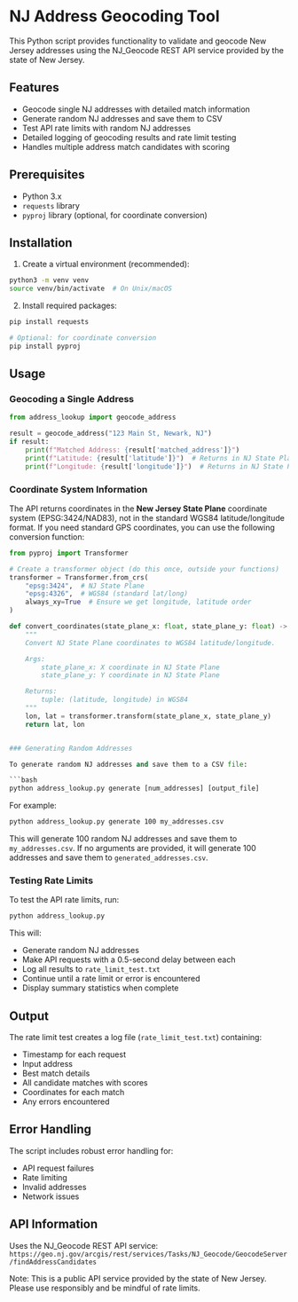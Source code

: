 # NJ Address Geocoding Tool

This Python script provides functionality to validate and geocode New Jersey addresses using the NJ_Geocode REST API service provided by the state of New Jersey.

## Features

- Geocode single NJ addresses with detailed match information
- Generate random NJ addresses and save them to CSV
- Test API rate limits with random NJ addresses
- Detailed logging of geocoding results and rate limit testing
- Handles multiple address match candidates with scoring

## Prerequisites

- Python 3.x
- `requests` library
- `pyproj` library (optional, for coordinate conversion)

## Installation

1. Create a virtual environment (recommended):

```bash
python3 -m venv venv
source venv/bin/activate  # On Unix/macOS
```

2. Install required packages:

```bash
pip install requests

# Optional: for coordinate conversion
pip install pyproj
```

## Usage

### Geocoding a Single Address

```python
from address_lookup import geocode_address

result = geocode_address("123 Main St, Newark, NJ")
if result:
    print(f"Matched Address: {result['matched_address']}")
    print(f"Latitude: {result['latitude']}")  # Returns in NJ State Plane coordinates
    print(f"Longitude: {result['longitude']}")  # Returns in NJ State Plane coordinates
```

### Coordinate System Information

The API returns coordinates in the **New Jersey State Plane** coordinate system (EPSG:3424/NAD83), not in the standard WGS84 latitude/longitude format. If you need standard GPS coordinates, you can use the following conversion function:

```python
from pyproj import Transformer

# Create a transformer object (do this once, outside your functions)
transformer = Transformer.from_crs(
    "epsg:3424",  # NJ State Plane
    "epsg:4326",  # WGS84 (standard lat/long)
    always_xy=True  # Ensure we get longitude, latitude order
)

def convert_coordinates(state_plane_x: float, state_plane_y: float) -> tuple[float, float]:
    """
    Convert NJ State Plane coordinates to WGS84 latitude/longitude.

    Args:
        state_plane_x: X coordinate in NJ State Plane
        state_plane_y: Y coordinate in NJ State Plane

    Returns:
        tuple: (latitude, longitude) in WGS84
    """
    lon, lat = transformer.transform(state_plane_x, state_plane_y)
    return lat, lon


### Generating Random Addresses

To generate random NJ addresses and save them to a CSV file:

```bash
python address_lookup.py generate [num_addresses] [output_file]
```

For example:

```bash
python address_lookup.py generate 100 my_addresses.csv
```

This will generate 100 random NJ addresses and save them to `my_addresses.csv`. If no arguments are provided, it will generate 100 addresses and save them to `generated_addresses.csv`.

### Testing Rate Limits

To test the API rate limits, run:

```bash
python address_lookup.py
```

This will:

- Generate random NJ addresses
- Make API requests with a 0.5-second delay between each
- Log all results to `rate_limit_test.txt`
- Continue until a rate limit or error is encountered
- Display summary statistics when complete

## Output

The rate limit test creates a log file (`rate_limit_test.txt`) containing:

- Timestamp for each request
- Input address
- Best match details
- All candidate matches with scores
- Coordinates for each match
- Any errors encountered

## Error Handling

The script includes robust error handling for:

- API request failures
- Rate limiting
- Invalid addresses
- Network issues

## API Information

Uses the NJ_Geocode REST API service:
`https://geo.nj.gov/arcgis/rest/services/Tasks/NJ_Geocode/GeocodeServer/findAddressCandidates`

Note: This is a public API service provided by the state of New Jersey. Please use responsibly and be mindful of rate limits.

